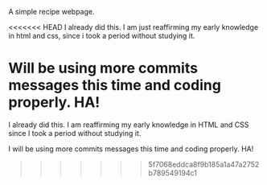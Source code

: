A simple recipe webpage.

<<<<<<< HEAD
I already did this. I am just reaffirming my early knowledge in html and css, since i took a period without studying it.

Will be using more commits messages this time and coding properly. HA!
=======
I already did this. I am reaffirming my early knowledge in HTML and CSS since I took a period without studying it.

I will be using more commits messages this time and coding properly. HA!
>>>>>>> 5f7068eddca8f9b185a1a47a2752b789549194c1
